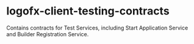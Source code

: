 # logofx-client-testing-contracts
Contains contracts for Test Services, including Start Application Service and Builder Registration Service.

